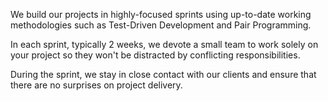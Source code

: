 We build our projects in highly-focused sprints using up-to-date working methodologies such as Test-Driven Development and Pair Programming.

In each sprint, typically 2 weeks, we devote a small team to work solely on your project so they won't be distracted by conflicting responsibilities.

During the sprint, we stay in close contact with our clients and ensure that there are no surprises on project delivery.
